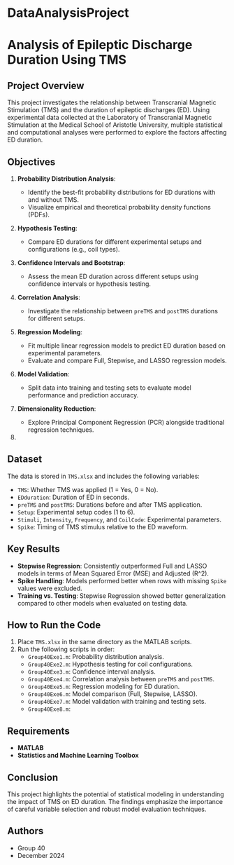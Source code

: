 # DataAnalysisProject


# Analysis of Epileptic Discharge Duration Using TMS

## Project Overview
This project investigates the relationship between Transcranial Magnetic Stimulation (TMS) and the duration of epileptic discharges (ED). Using experimental data collected at the Laboratory of Transcranial Magnetic Stimulation at the Medical School of Aristotle University, multiple statistical and computational analyses were performed to explore the factors affecting ED duration.

## Objectives
1. **Probability Distribution Analysis**:
   - Identify the best-fit probability distributions for ED durations with and without TMS.
   - Visualize empirical and theoretical probability density functions (PDFs).

2. **Hypothesis Testing**:
   - Compare ED durations for different experimental setups and configurations (e.g., coil types).

3. **Confidence Intervals and Bootstrap**:
   - Assess the mean ED duration across different setups using confidence intervals or hypothesis testing.

4. **Correlation Analysis**:
   - Investigate the relationship between `preTMS` and `postTMS` durations for different setups.

5. **Regression Modeling**:
   - Fit multiple linear regression models to predict ED duration based on experimental parameters.
   - Evaluate and compare Full, Stepwise, and LASSO regression models.

6. **Model Validation**:
   - Split data into training and testing sets to evaluate model performance and prediction accuracy.

7. **Dimensionality Reduction**:
   - Explore Principal Component Regression (PCR) alongside traditional regression techniques.

8. 

## Dataset
The data is stored in `TMS.xlsx` and includes the following variables:
- `TMS`: Whether TMS was applied (1 = Yes, 0 = No).
- `EDduration`: Duration of ED in seconds.
- `preTMS` and `postTMS`: Durations before and after TMS application.
- `Setup`: Experimental setup codes (1 to 6).
- `Stimuli`, `Intensity`, `Frequency`, and `CoilCode`: Experimental parameters.
- `Spike`: Timing of TMS stimulus relative to the ED waveform.

## Key Results
- **Stepwise Regression**: Consistently outperformed Full and LASSO models in terms of Mean Squared Error (MSE) and Adjusted \(R^2\).
- **Spike Handling**: Models performed better when rows with missing `Spike` values were excluded.
- **Training vs. Testing**: Stepwise Regression showed better generalization compared to other models when evaluated on testing data.

## How to Run the Code
1. Place `TMS.xlsx` in the same directory as the MATLAB scripts.
2. Run the following scripts in order:
   - `Group40Exe1.m`: Probability distribution analysis.
   - `Group40Exe2.m`: Hypothesis testing for coil configurations.
   - `Group40Exe3.m`: Confidence interval analysis.
   - `Group40Exe4.m`: Correlation analysis between `preTMS` and `postTMS`.
   - `Group40Exe5.m`: Regression modeling for ED duration.
   - `Group40Exe6.m`: Model comparison (Full, Stepwise, LASSO).
   - `Group40Exe7.m`: Model validation with training and testing sets.
   - `Group40Exe8.m`: 

## Requirements
- **MATLAB** 
- **Statistics and Machine Learning Toolbox**

## Conclusion
This project highlights the potential of statistical modeling in understanding the impact of TMS on ED duration. The findings emphasize the importance of careful variable selection and robust model evaluation techniques.

## Authors
- Group 40
- December 2024
